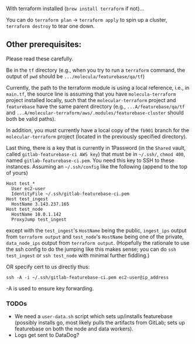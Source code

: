 With terraform installed (`brew install terraform` if not)...

You can do `terraform plan` -> `terraform apply` to spin up a cluster, `terraform destroy` to tear one down.

## Other prerequisites:
Please read these carefully.

Be in the `tf` directory (e.g., when you try to run a `terraform` command, the output of `pwd` should be `.../molecula/featurebase/qa/tf`)

Currently, the path to the terraform module is using a local reference, i.e., in `main.tf`, the source line is assuming that you have `molecula-terraform` project installed locally, such that the `molecular-terraform` project and `featurebase` have the same parent directory (e.g., `...A/featurebase/qa/tf` and `...A/molecular-terraform/aws/.modules/featurebase-cluster` should both be valid paths).

In addition, you must currently have a local copy of the `fb901` branch for the `molecular-terraform` project (located in the previously specified directory).

Last thing, there is a key that is currently in 1Password (in the `Shared` vault, called `gitlab-featurebase-ci AWS key`) that must be in `~/.ssh/`, `chmod 400`, named `gitlab-featurebase-ci.pem`. You need this key to SSH to these instances. Assuming an `~/.ssh/config` like the following (append to the top of yours)
```
Host test_*
  User ec2-user
  IdentityFile ~/.ssh/gitlab-featurebase-ci.pem
Host test_ingest
  HostName 3.143.237.165
Host test_node
  HostName 10.0.1.142
  ProxyJump test_ingest
```
except with the `test_ingest`'s `HostName` being the public, `ingest_ips` output from `terraform output` and `test_node`'s `HostName` being one of the private, `data_node_ips` output from `terraform output`. (Hopefully the rationale to use the ssh config to do the jumping like this makes sense; you can do `ssh test_ingest` or `ssh test_node` with minimal further fiddling.)

OR specify cert to us directly thus:

`ssh -A -i ~/.ssh/gitlab-featurebase-ci.pem ec2-user@ip_address`

-A is used to ensure key forwarding.

### TODOs
* We need a `user-data.sh` script which sets up/installs featurebase (possibly installs go, most likely pulls the artifacts from GitLab; sets up featurebase on both the node and data workers).
* Logs get sent to DataDog?
